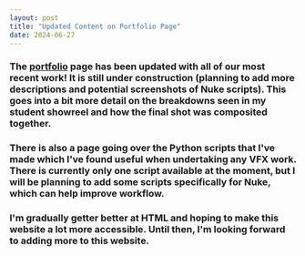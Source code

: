 ```yaml
---
layout: post
title: "Updated Content on Portfolio Page"
date: 2024-06-27
---
```


### The [portfolio][portfolio.html] page has been updated with all of our most recent work! It is still under construction (planning to add more descriptions and potential screenshots of Nuke scripts). This goes into a bit more detail on the breakdowns seen in my student showreel and how the final shot was composited together. ###

### There is also a page going over the Python scripts that I've made which I've found useful when undertaking any VFX work. There is currently only one script available at the moment, but I will be planning to add some scripts specifically for Nuke, which can help improve workflow.  ###

### I'm gradually getter better at HTML and hoping to make this website a lot more accessible. Until then, I'm looking forward to adding more to this website. ###

[portfolio.html]:/portfolio